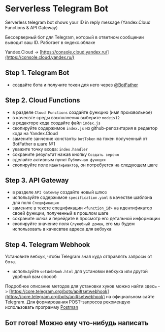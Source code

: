 # Serverless Telegram Bot
Serverless telegram bot shows your ID in reply message (Yandex.Cloud Functions &amp; API Gateway)

Беcсерверный бот для Telegram, который в ответном сообщении выводит ваш ID. Работает в яндекс.облаке

Yandex.Cloud -> [https://console.cloud.yandex.ru/](https://console.cloud.yandex.ru/)

## Step 1. Telegram Bot
* создайте бота и получите токен для него через [@BotFather](https://t.me/BotFather)

## Step 2. Cloud Functions
* в разделе `Cloud Functions` создайте функцию (имя произвольное)
* в качесвте среды ввыполнения выберите `nodejs12`
* в редакторе кода создайте файл `index.js`
* скопируйте содержимое `index.js` из github-репозитария в редактор кода на Yandex.Cloud
* замените занчение константы `botToken` на токен полученный от BotFather в шаге №1
* укажите точку входа: `index.handler`
* сохраните результат нажав кнопку `Создать версию`
* сделайте активным пункт `Публичная функция`
* скопируйте поле `Идентифиактор`, он потребуется на следующем шаге

## Step 3. API Gateway 
* в разделе `API Gateway` создайте новый шлюз
* используйте содержимое `specification.yaml` в качестве шаблона для поля `Спецификация`
* замените в тексте спецификации `<function_id>` на идентификатор своей функции, полученный в прошлом шаге
* сохраните шлюз и перейдите в просмотр его детальной информации
* скопируйте значение поля `Служебный домен`, его мы будем использовать в качесвтве адреса для вебхука

## Step 4. Telegram Webhook
Установите вебхук, чтобы Telegram знал куда отправлять запросы от бота.
* используйте `setWebHook.html` для установки вебхука или другой удобный вам способ

Подробное описание методов для установки хуков можно найти здесь -> [https://core.telegram.org/bots/api#setwebhook](https://core.telegram.org/bots/api#setwebhook) на официальном сайте Telegram.
Для формирования POST-запросов рекомендую использовать программу [Postman](https://getpostman.com/)

## Бот готов! Можно ему что-нибудь написать